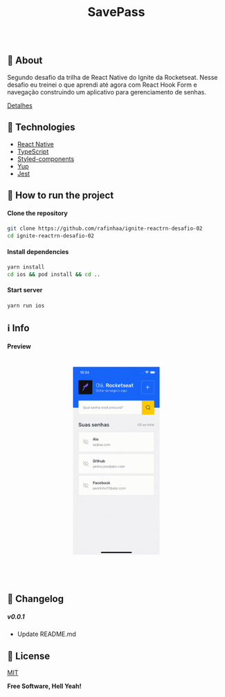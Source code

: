 <h4 align="center">
    <h1 align="center">
      SavePass
    </h1>
    <br><br>
</h4>

## 🔖 About
Segundo desafio da trilha de React Native do Ignite da Rocketseat. Nesse desafio eu treinei o que aprendi até agora com React Hook Form e navegação construindo um aplicativo para gerenciamento de senhas.

[Detalhes](docs/ABOUT.md)

## 🚀 Technologies
- [React Native](https://reactnative.dev/)
- [TypeScript](https://www.typescriptlang.org/pt/)
- [Styled-components](https://styled-components.com/)
- [Yup](https://github.com/jquense/yup)
- [Jest](https://jestjs.io/)

## 🏁 How to run the project
#### Clone the repository
```bash
git clone https://github.com/rafinhaa/ignite-reactrn-desafio-02
cd ignite-reactrn-desafio-02
```

#### Install dependencies
```bash
yarn install
cd ios && pod install && cd ..
```

#### Start server
```bash
yarn run ios
```

## ℹ️ Info
#### Preview
<h4 align="center">
    <h1 align="center">
      <img width="200" border-radius: 10px" height="auto" alt="demo" title="Screenshot" src="docs/videos/demo.gif" />
    </h1>
    <br><br>
</h4>

## 📄 Changelog
##### v0.0.1
- Update README.md

## 📝 License
[MIT](LICENSE.txt)

**Free Software, Hell Yeah!**
